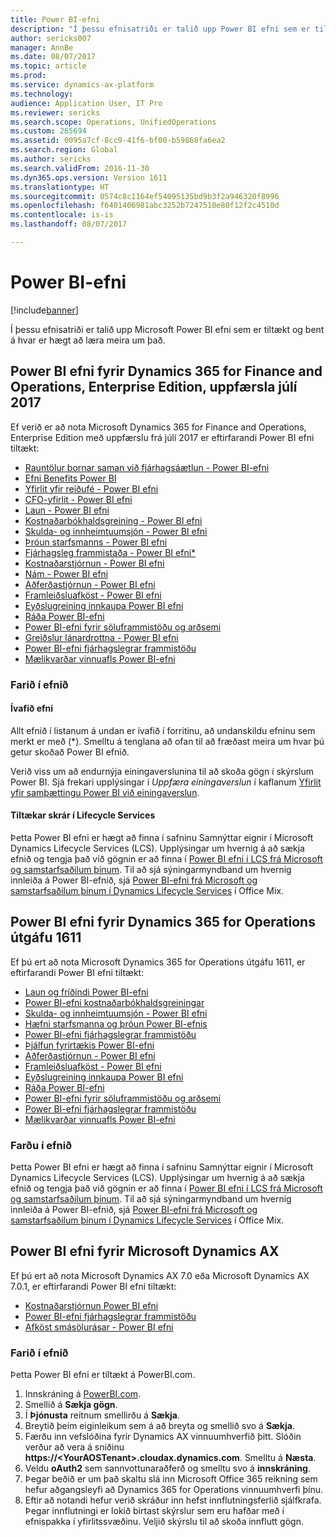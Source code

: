 ```yaml
---
title: Power BI-efni
description: "Í þessu efnisatriði er talið upp Power BI efni sem er tiltækt og bent á hvar er hægt að læra meira um það."
author: sericks007
manager: AnnBe
ms.date: 08/07/2017
ms.topic: article
ms.prod: 
ms.service: dynamics-ax-platform
ms.technology: 
audience: Application User, IT Pro
ms.reviewer: sericks
ms.search.scope: Operations, UnifiedOperations
ms.custom: 265694
ms.assetid: 0095a7cf-8cc9-41f6-bf00-b59868fa6ea2
ms.search.region: Global
ms.author: sericks
ms.search.validFrom: 2016-11-30
ms.dyn365.ops.version: Version 1611
ms.translationtype: HT
ms.sourcegitcommit: 0574c8c1164ef54095135bd9b3f2a946320f8996
ms.openlocfilehash: f6401406981abc3252b7247510e80f12f2c4510d
ms.contentlocale: is-is
ms.lasthandoff: 08/07/2017

---
```


# <a name="power-bi-content"></a>Power BI-efni
[!include[banner](../includes/banner.md)]


Í þessu efnisatriði er talið upp Microsoft Power BI efni sem er tiltækt og bent á hvar er hægt að læra meira um það.

## <a name="power-bi-content-for-dynamics-365-for-finance-and-operations-enterprise-edition-july-2017-update"></a>Power BI efni fyrir Dynamics 365 for Finance and Operations, Enterprise Edition, uppfærsla júlí 2017
Ef verið er að nota Microsoft Dynamics 365 for Finance and Operations, Enterprise Edition með uppfærslu frá júlí 2017 er eftirfarandi Power BI efni tiltækt:

- [Rauntölur bornar saman við fjárhagsáætlun - Power BI-efni](ledger-budgets-power-bi.md)
- [Efni Benefits Power BI](benefits-power-bi.md)
- [Yfirlit yfir reiðufé - Power BI efni](/dynamics365/unified-operations/financials/cash-bank-management/Cash-Overview-Power-BI-content)
- [CFO-yfirlit - Power BI efni](CFO-power-bi.md)
- [Laun - Power BI efni](compensation-power-bi.md)
- [Kostnaðarbókhaldsgreining - Power BI efni](cost-accounting-analysis-content-pack.md) 
- [Skulda- og innheimtuumsjón - Power BI efni](/dynamics365/unified-operations/financials/accounts-receivable/credit-collections-power-bi)
- [Þróun starfsmanns - Power BI efni](employee-development-PBI.md) 
- [Fjárhagsleg frammistaða - Power BI efni*](financial-performance-power-bi-content-pack.md)
- [Kostnaðarstjórnun - Power BI efni](/dynamics365/unified-operations/financials/fixed-assets/Fixed-asset-management-workspace)
- [Nám - Power BI efni](learning-power-bi.md)
- [Aðferðastjórnun - Power BI efni](practice-manager-power-bi.md)
- [Framleiðsluafköst - Power BI efni](production-performance-power-bi.md)
- [Eyðslugreining innkaupa Power BI efni](purchase-content-pack-for-power-bi.md) 
- [Ráða Power BI-efni](recruiting-analysis-power-bi-content-pack.md) 
- [Power BI-efni fyrir söluframmistöðu og arðsemi](sales-profitability-performance-content-pack.md)
- [Greiðslur lánardrottna - Power BI efni](/dynamics365/unified-operations/financials/accounts-payable/Vendor-payments-workspace)
- [Power BI-efni fjárhagslegrar frammistöðu](warehouse-power-bi-content.md)
- [Mælikvarðar vinnuafls Power BI-efni](workforce-analysis-power-bi-content-pack.md)  

### <a name="accessing-the-content"></a>Farið í efnið

#### <a name="embedded-content"></a>Ívafið efni
Allt efnið í listanum á undan er ívafið í forritinu, að undanskildu efninu sem merkt er með (\*). Smelltu á tenglana að ofan til að fræðast meira um hvar þú getur skoðað Power BI efnið.

Verið viss um að endurnýja einingaverslunina til að skoða gögn í skýrslum Power BI. Sjá frekari upplýsingar í *Uppfæra einingaverslun* í kaflanum [Yfirlit yfir samþættingu Power BI við einingaverslun](power-bi-integration-entity-store.md).

#### <a name="files-available-in-lifecycle-services"></a>Tiltækar skrár í Lifecycle Services
Þetta Power BI efni er hægt að finna í safninu Samnýttar eignir í Microsoft Dynamics Lifecycle Services (LCS). Upplýsingar um hvernig á að sækja efnið og tengja það við gögnin er að finna í [Power BI efni í LCS frá Microsoft og samstarfsaðilum þínum](power-bi-content-microsoft-partners.md). Til að sjá sýningarmyndband um hvernig innleiða á Power BI-efnið, sjá [Power BI-efni frá Microsoft og samstarfsaðilum þínum í Dynamics Lifecycle Services](https://mix.office.com/watch/9puyb1b2xs1w) í Office Mix.

## <a name="power-bi-content-for-dynamics-365-for-operations-version-1611"></a>Power BI efni fyrir Dynamics 365 for Operations útgáfu 1611
Ef þú ert að nota Microsoft Dynamics 365 for Operations útgáfu 1611, er eftirfarandi Power BI efni tiltækt:

- [Laun og fríðindi Power BI-efni](compensation-and-benefits-analysis-power-bi-content-pack.md)   
- [Power BI-efni kostnaðarbókhaldsgreiningar](cost-accounting-analysis-content-pack.md) 
- [Skulda- og innheimtuumsjón - Power BI efni](/dynamics365/unified-operations/financials/accounts-receivable/credit-collections-power-bi)
- [Hæfni starfsmanna og þróun Power BI-efnis](employee-competencies-and-development-analysis-power-bi-content-pack.md) 
- [Power BI-efni fjárhagslegrar frammistöðu](financial-performance-power-bi-content-pack.md)
- [Þjálfun fyrirtækis Power BI-efni](organizational-training-analysis-power-bi-content-pack.md) 
- [Aðferðastjórnun - Power BI efni](practice-manager-power-bi.md)
- [Framleiðsluafköst - Power BI efni](production-performance-power-bi.md)
- [Eyðslugreining innkaupa Power BI efni](purchase-content-pack-for-power-bi.md) 
- [Ráða Power BI-efni](recruiting-analysis-power-bi-content-pack.md) 
- [Power BI-efni fyrir söluframmistöðu og arðsemi](sales-profitability-performance-content-pack.md)
- [Power BI-efni fjárhagslegrar frammistöðu](warehouse-power-bi-content.md)
- [Mælikvarðar vinnuafls Power BI-efni](workforce-analysis-power-bi-content-pack.md)  

### <a name="accessing-the-content"></a>Farðu í efnið
Þetta Power BI efni er hægt að finna í safninu Samnýttar eignir í Microsoft Dynamics Lifecycle Services (LCS). Upplýsingar um hvernig á að sækja efnið og tengja það við gögnin er að finna í [Power BI efni í LCS frá Microsoft og samstarfsaðilum þínum](power-bi-content-microsoft-partners.md). Til að sjá sýningarmyndband um hvernig innleiða á Power BI-efnið, sjá [Power BI-efni frá Microsoft og samstarfsaðilum þínum í Dynamics Lifecycle Services](https://mix.office.com/watch/9puyb1b2xs1w) í Office Mix.

## <a name="power-bi-content-for-microsoft-dynamics-ax"></a>Power BI efni fyrir Microsoft Dynamics AX
Ef þú ert að nota Microsoft Dynamics AX 7.0 eða Microsoft Dynamics AX 7.0.1, er eftirfarandi Power BI efni tiltækt:

- [Kostnaðarstjórnun Power BI efni](cost-management-content-pack.md)    
- [Power BI-efni fjárhagslegrar frammistöðu](financial-performance-power-bi-content-pack.md)
- [Afköst smásölurásar - Power BI efni](retail-channel-performance-dashboard-power-bi-data.md) 

### <a name="accessing-the-content"></a>Farið í efnið
Þetta Power BI efni er tiltækt á PowerBI.com.

1. Innskráning á [PowerBI.com](https://www.powerbi.com/).
2. Smellið á **Sækja gögn**.
3. Í **Þjónusta** reitnum smellirðu á **Sækja**.
4. Breytið þeim eiginleikum sem á að breyta og smellið svo á **Sækja**.
5. Færðu inn vefslóðina fyrir Dynamics AX vinnuumhverfið þitt. Slóðin verður að vera á sniðinu **https://&lt;YourAOSTenant&gt;.cloudax.dynamics.com**. Smelltu á **Næsta**.
6. Veldu **oAuth2** sem sannvottunaraðferð og smelltu svo á **innskráning**.
7. Þegar beðið er um það skaltu slá inn Microsoft Office 365 reikning sem hefur aðgangsleyfi að Dynamics 365 for Operations vinnuumhverfi þínu.
8. Eftir að notandi hefur verið skráður inn hefst innflutningsferlið sjálfkrafa. Þegar innflutningi er lokið birtast skýrslur sem eru hafðar með í efnispakka í yfirlitssvæðinu. Veljið skýrslu til að skoða innflutt gögn.

